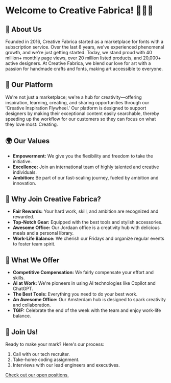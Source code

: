 # Welcome to Creative Fabrica! 🎨👩‍💻

## 🚀 About Us
Founded in 2016, Creative Fabrica started as a marketplace for fonts with a subscription service. Over the last 8 years, we've experienced phenomenal growth, and we're just getting started. Today, we stand proud with 40 million+ monthly page views, over 20 million listed products, and 20,000+ active designers. At Creative Fabrica, we blend our love for art with a passion for handmade crafts and fonts, making art accessible to everyone.

## 💼 Our Platform
We're not just a marketplace; we're a hub for creativity—offering inspiration, learning, creating, and sharing opportunities through our 'Creative Inspiration Flywheel.' Our platform is designed to support designers by making their exceptional content easily searchable, thereby speeding up the workflow for our customers so they can focus on what they love most: Creating.

## 🌍 Our Values
- **Empowerment:** We give you the flexibility and freedom to take the initiative.
- **Excellence:** Join an international team of highly talented and creative individuals.
- **Ambition:** Be part of our fast-scaling journey, fueled by ambition and innovation.

## 🎉 Why Join Creative Fabrica?
- **Fair Rewards:** Your hard work, skill, and ambition are recognized and rewarded.
- **Top-Notch Gear:** Equipped with the best tools and stylish accessories.
- **Awesome Office:** Our Jordaan office is a creativity hub with delicious meals and a personal library.
- **Work-Life Balance:** We cherish our Fridays and organize regular events to foster team spirit.

## 🎁 What We Offer
- **Competitive Compensation:** We fairly compensate your effort and skills.
- **AI at Work:** We're pioneers in using AI technologies like Copilot and ChatGPT.
- **The Best Tools:** Everything you need to do your best work.
- **An Awesome Office:** Our Amsterdam hub is designed to spark creativity and collaboration.
- **TGIF:** Celebrate the end of the week with the team and enjoy work-life balance.

## 📢 Join Us!
Ready to make your mark? Here's our process:
1. Call with our tech recruiter.
2. Take-home coding assignment.
3. Interviews with our lead engineers and executives.

[Check out our open positions.](https://boards.eu.greenhouse.io/creativefabrica)

